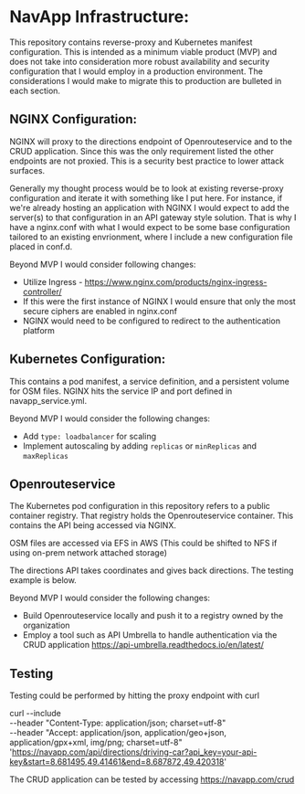 # NavApp Infrastructure:

This repository contains reverse-proxy and Kubernetes manifest configuration. This is intended as a minimum viable product (MVP) and does not take into consideration more robust availability and security configuration that I would employ in a production environment. The considerations I would make to migrate this to production are bulleted in each section.

## NGINX Configuration:

NGINX will proxy to the directions endpoint of Openrouteservice and to the CRUD application. Since this was the only requirement listed the other endpoints are not proxied. This is a security best practice to lower attack surfaces.

Generally my thought process would be to look at existing reverse-proxy configuration and iterate it with something like I put here. For instance, if we're already hosting an application with NGINX I would expect to add the server(s) to that configuration in an API gateway style solution. That is why I have a nginx.conf with what I would expect to be some base configuration tailored to an existing envrionment, where I include a new configuration file placed in conf.d.

Beyond MVP I would consider following changes:
* Utilize Ingress - https://www.nginx.com/products/nginx-ingress-controller/
* If this were the first instance of NGINX I would ensure that only the most secure ciphers are enabled in nginx.conf
* NGINX would need to be configured to redirect to the authentication platform

## Kubernetes Configuration:

This contains a pod manifest, a service definition, and a persistent volume for OSM files. NGINX hits the service IP and port defined in navapp_service.yml.

Beyond MVP I would consider the following changes:
* Add `type: loadbalancer` for scaling
* Implement autoscaling by adding `replicas` or `minReplicas` and `maxReplicas`


## Openrouteservice

The Kubernetes pod configuration in this repository refers to a public container registry. That registry holds the Openrouteservice container. This contains the API being accessed via NGINX.

OSM files are accessed via EFS in AWS (This could be shifted to NFS if using on-prem network attached storage)

The directions API takes coordinates and gives back directions. The testing example is below.

Beyond MVP I would consider the following changes:
* Build Openrouteservice locally and push it to a registry owned by the organization
* Employ a tool such as API Umbrella to handle authentication via the CRUD application https://api-umbrella.readthedocs.io/en/latest/

## Testing

Testing could be performed by hitting the proxy endpoint with curl

curl --include \
     --header "Content-Type: application/json; charset=utf-8" \
     --header "Accept: application/json, application/geo+json, application/gpx+xml, img/png; charset=utf-8" \
  'https://navapp.com/api/directions/driving-car?api_key=your-api-key&start=8.681495,49.41461&end=8.687872,49.420318'
  
The CRUD application can be tested by accessing https://navapp.com/crud
